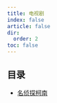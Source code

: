 ```yaml
---
title: 电视剧
index: false
article: false
dir:
  order: 2
toc: false
---
```


## 目录

- [名侦探柯南](detective-conan.md)
